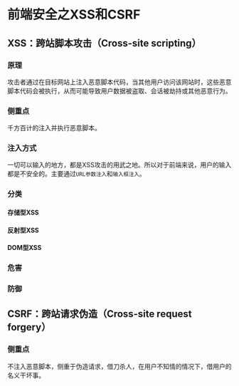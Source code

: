 # 前端安全之XSS和CSRF

## XSS：跨站脚本攻击（Cross-site scripting）

### 原理

攻击者通过在目标网站上注入恶意脚本代码，当其他用户访问该网站时，这些恶意脚本代码会被执行，从而可能导致用户数据被盗取、会话被劫持或其他恶意行为。

### 侧重点

千方百计的注入并执行恶意脚本。

### 注入方式

一切可以输入的地方，都是XSS攻击的用武之地。所以对于前端来说，用户的输入都是不安全的。主要通过`URL参数注入`和`输入框注入`。

### 分类

#### 存储型XSS

#### 反射型XSS

#### DOM型XSS

### 危害

### 防御

## CSRF：跨站请求伪造（Cross-site request forgery）

### 侧重点

不注入恶意脚本，侧重于伪造请求，借刀杀人，在用户不知情的情况下，借用户的名义干坏事。
